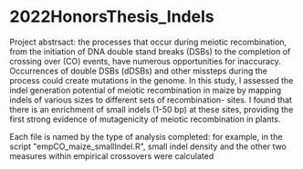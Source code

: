 # 2022HonorsThesis_Indels

Project abstrsact: the processes that occur during meiotic recombination, from the initiation of DNA double stand breaks (DSBs) to the completion of crossing over (CO) events, have numerous opportunities for inaccuracy. Occurrences of double DSBs (dDSBs) and other missteps during the process could create mutations in the genome. In this study, I assessed the indel generation potential of meiotic recombination in maize by mapping indels of various sizes to different sets of recombination- sites. I found that there is an enrichment of small indels (1-50 bp) at these sites, providing the first strong evidence of mutagenicity of meiotic recombination in plants.

Each file is named by the type of analysis completed: for example, in the script "empCO_maize_smallIndel.R", small indel density and the other two measures within empirical crossovers were calculated


